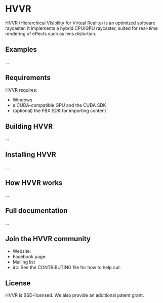 # HVVR
HVVR (Hierarchical Visibility for Virtual Reality) is an optimized software raycaster. It implements a hybrid CPU/GPU raycaster, suited for real-time rendering of effects such as lens distortion.

## Examples
...

## Requirements
HVVR requires:
* Windows
* a CUDA-compatible GPU and the CUDA SDK
* (optional) the FBX SDK for importing content

## Building HVVR
...

## Installing HVVR
...

## How HVVR works
...

## Full documentation
...

## Join the HVVR community
* Website:
* Facebook page:
* Mailing list
* irc: 
See the CONTRIBUTING file for how to help out.

## License
HVVR is BSD-licensed. We also provide an additional patent grant.